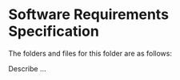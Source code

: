 # Software Requirements Specification

The folders and files for this folder are as follows:

Describe ...
